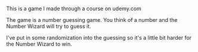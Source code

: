 This is a game I made through a course on udemy.com

The game is a number guessing game.
You think of a number and the Number Wizard will try to guess it.

I've put in some randomization into the guessing so it's a little bit harder for the Number Wizard to win.
